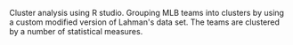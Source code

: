 Cluster analysis using R studio. Grouping MLB teams into clusters by using a custom modified version of Lahman's data set.
The teams are clustered by a number of statistical measures.
